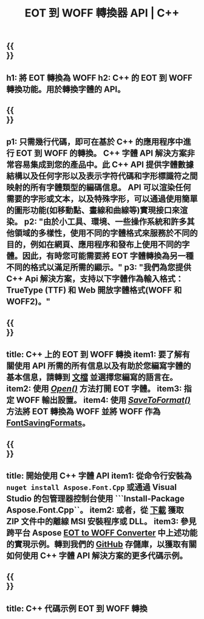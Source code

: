 ﻿---
translation: true
template: /_templates/conversion-child-cpp.md
title: EOT 到 WOFF 轉換器 API | C++
description: 使用此 C++ API 將 EOT 轉換為 WOFF 字體。轉換功能適用於 Windows 和 Linux，以及任何支持 C++ 的開發環境。
metakeywords: c++ EOT to WOFF, EOT to WOFF 解決方案 c++, EOT to WOFF font conerter cpp
url: /cpp/conversion/eot-to-woff/
family: font
platformtag: cpp
feature: conversion
informat: EOT
outformat: WOFF
faq: faqchild
otherformats: TTF WOFF2
---

{{<section banner>}}
---
h1: 將 EOT 轉換為 WOFF
h2: C++ 的 EOT 到 WOFF 轉換功能。用於轉換字體的 API。
---

{{<section overview>}}
---
p1: 只需幾行代碼，即可在基於 С++ 的應用程序中進行 EOT 到 WOFF 的轉換。 С++ 字體 API 解決方案非常容易集成到您的產品中。此 C++ API 提供字體數據結構以及任何字形以及表示字符代碼和字形標識符之間映射的所有字體類型的編碼信息。 API 可以渲染任何需要的字形或文本，以及特殊字形，可以通過使用簡單的圖形功能(如移動點、畫線和曲線等)實現接口來渲染。
p2: "由於小工具、環境、一些操作系統和許多其他領域的多樣性，使用不同的字體格式來服務於不同的目的，例如在網頁、應用程序和發布上使用不同的字體。因此，有時您可能需要將 EOT 字體轉換為另一種不同的格式以滿足所需的顯示。"
p3: "我們為您提供 С++ Api 解決方案，支持以下字體作為輸入格式：TrueType (TTF) 和 Web 開放字體格式(WOFF 和 WOFF2)。"
---

{{<section feature1>}}
---
title: C++ 上的 EOT 到 WOFF 轉換
item1: 要了解有關使用 API 所需的所有信息以及有助於您編寫字體的基本信息，請轉到 [文檔](https://docs.aspose.com/font/) 並選擇您編寫的語言在。
item2: 使用 [*Open()*](https://reference.aspose.com/font/cpp/class/aspose.font.font#ac2387bf04ccb5bac51cf37984d4ebf33) 方法打開 EOT 字體。
item3: 指定 WOFF 輸出設置。
item4: 使用 [*SaveToFormat()*](https://reference.aspose.com/font/cpp/class/aspose.font.font#a670ea97404fd72c2e51b0e8c543c8a45) 方法將 EOT 轉換為 WOFF 並將 WOFF 作為 [FontSavingFormats](https://參考.aspose.com/font/cpp/namespace/aspose.font#a93d0dcc7c00f5c7027d60e14a5433c74)。
---

{{<section feature2>}}
---
title: 開始使用 C++ 字體 API
item1: 從命令行安裝為 ```nuget install Aspose.Font.Cpp``` 或通過 Visual Studio 的包管理器控制台使用 ```Install-Package Aspose.Font.Cpp``。
item2: 或者，從 [下載](https://releases.aspose.com/font/cpp/) 獲取 ZIP 文件中的離線 MSI 安裝程序或 DLL。
item3: 參見跨平台 Aspose [EOT to WOFF Converter](https://products.aspose.app/font/conversion/eot-to-woff) 中上述功能的實現示例。轉到我們的 [GitHub](https://github.com/aspose-font/Aspose.Font-Documentation/tree/master/cpp-examples) 存儲庫，以獲取有關如何使用 C++ 字體 API 解決方案的更多代碼示例。
---

{{<section codeexample>}}
---
title: C++ 代碼示例 EOT 到 WOFF 轉換
---